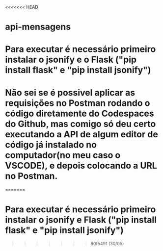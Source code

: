 <<<<<<< HEAD
# api-mensagens
# Para executar é necessário primeiro instalar o jsonify e o Flask ("pip install flask" e "pip install jsonify")
# Não sei se é possivel aplicar as requisições no Postman rodando o código diretamente do Codespaces do Github, mas comigo só deu certo executando a API de algum editor de código já instalado no computador(no meu caso o VSCODE), e depois colocando a URL no Postman.
=======
# Para executar é necessário primeiro instalar o jsonify e Flask ("pip install flask" e "pip install jsonify")
>>>>>>> 80f5491 (30/05)
